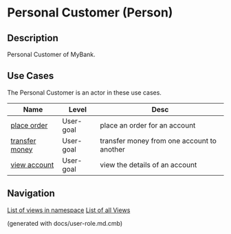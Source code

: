 # Personal Customer (Person)

## Description
Personal Customer of MyBank.

## Use Cases
The Personal Customer is an actor in these use cases.

| Name | Level | Desc |
|---|---|---|
| [place order](../mybank/digital-banking/internet-banking-system/place-order.md) | User-goal | place an order for an account |
| [transfer money](../mybank/digital-banking/internet-banking-system/transfer-money.md) | User-goal | transfer money from one account to another |
| [view account](../mybank/digital-banking/internet-banking-system/view-account.md) | User-goal | view the details of an account |


## Navigation
[List of views in namespace](./views-in-namespace.md)
[List of all Views](../views.md)

(generated with docs/user-role.md.cmb)
